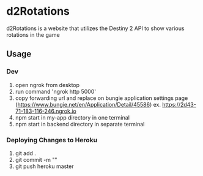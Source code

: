 # d2Rotations

d2Rotations is a website that utilizes the Destiny 2 API to show various rotations in the game

## Usage

### Dev

 1. open ngrok from desktop
 2. run command 'ngrok http 5000'
 3. copy forwarding url and replace on bungie application settings page (https://www.bungie.net/en/Application/Detail/45586)
            ex. https://2d43-71-183-116-246.ngrok.io
 4. npm start in my-app directory in one terminal
 5. npm start in backend directory in separate terminal

### Deploying Changes to Heroku
1. git add .
2. git commit -m "<commit message>"
3. git push heroku master
